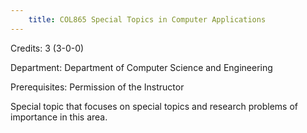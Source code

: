 ```yaml
---
    title: COL865 Special Topics in Computer Applications
---
```

Credits: 3 (3-0-0)

Department: Department of Computer Science and Engineering

Prerequisites: Permission of the Instructor

Special topic that focuses on special topics and research problems of importance in this area.
